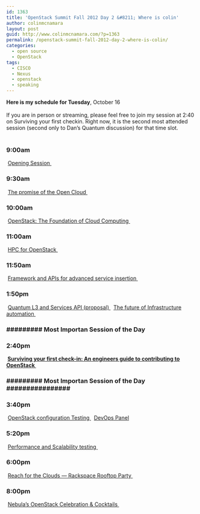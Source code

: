 ```yaml
---
id: 1363
title: 'OpenStack Summit Fall 2012 Day 2 &#8211; Where is colin'
author: colinmcnamara
layout: post
guid: http://www.colinmcnamara.com/?p=1363
permalink: /openstack-summit-fall-2012-day-2-where-is-colin/
categories:
  - open source
  - OpenStack
tags:
  - CISCO
  - Nexus
  - openstack
  - speaking
---
```

<div id="2012-10-16" class="sched-container-header">
  <div class="sched-container-dates">
    <strong>Here is my schedule for Tuesday</strong>, October 16
  </div>
</div>

<div class="sched-container-dates">
   
</div>

<div class="sched-container-dates">
  If you are in person or streaming, please feel free to join my session at 2:40 on Surviving your first checkin. Right now, it is the second most attended session (second only to Dan&#8217;s Quantum discussion) for that time slot.
</div>

<div class="sched-container-top">
   
</div>

### 9:00am

<div class="sched-container">
  <div class="sched-container-inner">
    <span class="event event-loggedin ev_6 sub sched-event-friendcount-wrap"><span class="ev-save"> </span><a id="6188af60c3bfdf44b1d81330db878fe0" class="name" href="http://openstacksummitfall2012.sched.org/event/6188af60c3bfdf44b1d81330db878fe0?iframe=yes&w=700&sidebar=no&bg=no">Opening Session </a></span>
  </div>
</div>

### 9:30am

<div class="sched-container">
  <div class="sched-container-inner">
    <span class="event event-loggedin ev_6 sub sched-event-friendcount-wrap"><span class="ev-save"> </span><a id="bdb218284875500512b776b61219aa8b" class="name" href="http://openstacksummitfall2012.sched.org/event/bdb218284875500512b776b61219aa8b?iframe=yes&w=700&sidebar=no&bg=no">The promise of the Open Cloud </a></span>
  </div>
</div>

### 10:00am

<div class="sched-container">
  <div class="sched-container-inner">
    <span class="event event-loggedin ev_6 sub sched-event-friendcount-wrap"><span class="ev-save"> </span><a id="2aaf152c03188395101920922c768602" class="name" href="http://openstacksummitfall2012.sched.org/event/2aaf152c03188395101920922c768602?iframe=yes&w=700&sidebar=no&bg=no">OpenStack: The Foundation of Cloud Computing </a></span>
  </div>
</div>

### 11:00am

<div class="sched-container">
  <div class="sched-container-inner">
    <span class="event event-loggedin ev_3  ev_3_sub_7 sub sched-event-friendcount-wrap"><span class="ev-save"> </span><a id="c1cba828af7bf858f54a358c9cc9def0" class="name" href="http://openstacksummitfall2012.sched.org/event/c1cba828af7bf858f54a358c9cc9def0?iframe=yes&w=700&sidebar=no&bg=no">HPC for OpenStack </a></span> <span class="event event-loggedin ev_3  ev_3_sub_10 sub sched-event-friendcount-wrap"><span class="ev-save"> </span></span>
  </div>
</div>

### 11:50am

<div class="sched-container">
  <div class="sched-container-inner">
    <span class="event event-loggedin ev_3  ev_3_sub_10 sub sched-event-friendcount-wrap"><span class="ev-save"> </span><a id="66ee407d6d5c350fa6e555567e1b1c87" class="name" href="http://openstacksummitfall2012.sched.org/event/66ee407d6d5c350fa6e555567e1b1c87?iframe=yes&w=700&sidebar=no&bg=no">Framework and APIs for advanced service insertion </a></span>
  </div>
</div>

### 1:50pm

<div class="sched-container">
  <div class="sched-container-inner">
    <span class="event event-loggedin ev_3  ev_3_sub_10 sub sched-event-friendcount-wrap"><span class="ev-save"> </span><a id="09bfd46904a596efdb1fa1aae4936a7a" class="name" href="http://openstacksummitfall2012.sched.org/event/09bfd46904a596efdb1fa1aae4936a7a?iframe=yes&w=700&sidebar=no&bg=no">Quantum L3 and Services API (proposal) </a></span> <span class="event event-loggedin ev_15 sub sched-event-friendcount-wrap"><span class="ev-save"> </span><a id="02dadc65b8d6617528ba7062bc808daa" class="name" href="http://openstacksummitfall2012.sched.org/event/02dadc65b8d6617528ba7062bc808daa?iframe=yes&w=700&sidebar=no&bg=no">The future of Infrastructure automation </a></span>
  </div>
</div>

### ######### Most Importan Session of the Day ################

### 2:40pm

<div class="sched-container">
  <div class="sched-container-inner">
    <span class="event event-loggedin ev_7 sub sched-event-friendcount-wrap"><strong><span class="ev-save"> </span><a id="61ec15daff51c67eaf3188b306a095c1" class="name" href="http://openstacksummitfall2012.sched.org/event/61ec15daff51c67eaf3188b306a095c1?iframe=yes&w=700&sidebar=no&bg=no">Surviving your first check-in: An engineers guide to contributing to OpenStack </a></strong></span>
  </div>
  
  <div class="sched-container-inner">
    <h3>
      <span>######### Most Importan Session of the Day ################</span>
    </h3>
  </div>
</div>

### 3:40pm

<div class="sched-container">
  <div class="sched-container-inner">
    <span class="event event-loggedin ev_3  ev_3_sub_9 sub sched-event-friendcount-wrap"><span class="ev-save"> </span><a id="4c00647f35e605289c05ab1960ef913a" class="name" href="http://openstacksummitfall2012.sched.org/event/4c00647f35e605289c05ab1960ef913a?iframe=yes&w=700&sidebar=no&bg=no">OpenStack configuration Testing </a></span> <span class="event event-loggedin ev_10 sub"><span class="ev-save"> </span><a id="30bd8d8af5fd78f5ce66b61f70ba5c32" class="name" href="http://openstacksummitfall2012.sched.org/event/30bd8d8af5fd78f5ce66b61f70ba5c32?iframe=yes&w=700&sidebar=no&bg=no">DevOps Panel </a></span>
  </div>
</div>

### 5:20pm

<div class="sched-container">
  <div class="sched-container-inner">
    <span class="event event-loggedin ev_3  ev_3_sub_9 sub sched-event-friendcount-wrap"><span class="ev-save"> </span><a id="0a41694cd3af23402450ae8a44740f06" class="name" href="http://openstacksummitfall2012.sched.org/event/0a41694cd3af23402450ae8a44740f06?iframe=yes&w=700&sidebar=no&bg=no">Performance and Scalability testing </a></span>
  </div>
</div>

### 6:00pm

<div class="sched-container">
  <div class="sched-container-inner">
    <span class="event event-loggedin ev_5 sub sched-event-friendcount-wrap"><span class="ev-save"> </span><a id="3eb3ff26e5c96d33af5f391b82d820de" class="name" href="http://openstacksummitfall2012.sched.org/event/3eb3ff26e5c96d33af5f391b82d820de?iframe=yes&w=700&sidebar=no&bg=no">Reach for the Clouds &#8212; Rackspace Rooftop Party </a></span>
  </div>
</div>

### 8:00pm

<div class="sched-container">
  <div class="sched-container-inner">
    <span class="event event-loggedin ev_5 sub sched-event-friendcount-wrap"><span class="ev-save"> </span><a id="3faf52258c7f681ce47679443654e10e" class="name" href="http://openstacksummitfall2012.sched.org/event/3faf52258c7f681ce47679443654e10e?iframe=yes&w=700&sidebar=no&bg=no">Nebula&#8217;s OpenStack Celebration & Cocktails </a></span>
  </div>
</div>